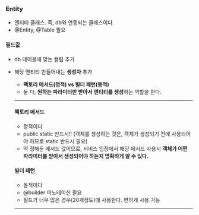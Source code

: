 ### Entity

- 엔티티 클래스. 즉, db와 연동되는 클래스이다.
- @Entity, @Table 필요



#### 필드값

- db 테이블에 맞는 컬럼 추가

- 해당 엔티티 만들어내는 **생성자** 추가

  - **팩토리 메서드(정적) vs 빌더 패턴(동적)**
  - 둘 다, **원하는 파라미터만 받아서 엔티티를 생성**하는 역할을 한다.

  ---

  #### 팩토리 메서드

  - 정적이다
  - public static 반드시!! (객체를 생성하는 것은, 객체가 생성되기 전에 사용되어야 하므로  static 반드시 필요)
  - 딱 정해둔 메서드 값이므로, 서비스 입장에서 해당 메서드 사용시 **객체가 어떤 파라미터를 받아서 생성되어야 하는지 명확하게 알 수 있다.**

  #### 빌더 패턴

  - 동적이다
  - @builder 어노테이션 필요
  - 필드가 너무 많은 경우(20개정도)에 사용한다. 편하게 사용 가능

  ---

  